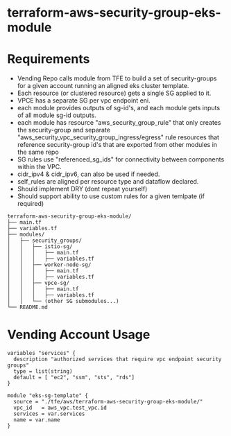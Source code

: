 # terraform-aws-security-group-eks-module

# Requirements
- Vending Repo calls module from TFE to build a set of security-groups for a given account running an aligned eks cluster template. 
- Each resource (or clustered resource) gets a single SG applied to it. 
- VPCE has a separate SG per vpc endpoint eni. 
- each module provides outputs of sg-id's, and each module gets inputs of all module sg-id outputs. 
- each module has resource "aws_security_group_rule" that only creates the security-group and separate "aws_security_vpc_security_group_ingress/egress" rule resources that reference security-group id's that are exported from other modules in the same repo
- SG rules use "referenced_sg_ids" for connectivity between components within the VPC. 
- cidr_ipv4 & cidr_ipv6, can also be used if needed. 
- self_rules are aligned per resource type and dataflow declared. 
- Should implement DRY (dont repeat yourself)
- Should support ability to use custom rules for a given temlpate (if required) 

```
terraform-aws-security-group-eks-module/
├── main.tf
├── variables.tf
├── modules/
│   ├── security_groups/
│   │   ├── istio-sg/
│   │   │   ├── main.tf
│   │   │   ├── variables.tf
│   │   ├── worker-node-sg/
│   │   │   ├── main.tf
│   │   │   ├── variables.tf
│   │   ├── vpce-sg/
│   │   │   ├── main.tf
│   │   │   ├── variables.tf
│   │   └── (other SG submodules...)
└── README.md
```

# Vending Account Usage

```
variables "services" {
  description "authorized services that require vpc endpoint security groups"
  type = list(string)
  default = [ "ec2", "ssm", "sts", "rds"]
}

module "eks-sg-template" {
  source = "./tfe/aws/terraform-aws-security-group-eks-module/"
  vpc_id   = aws_vpc.test_vpc.id
  services = var.services
  name = var.name
}
```
